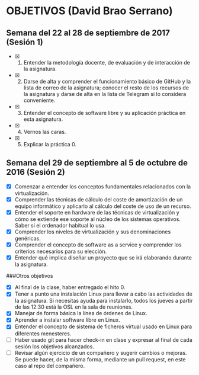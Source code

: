 # OBJETIVOS (David Brao Serrano)


## Semana del 22 al 28 de septiembre de 2017 (Sesión 1)

- [x] 1. Entender la metodología docente, de evaluación y de interacción de la asignatura.
- [x] 2. Darse de alta y comprender el funcionamiento básico de GitHub y la lista de correo de la asignatura; conocer el resto de los recursos de la asignatura y darse de alta en la lista de Telegram si lo considera conveniente.
- [x] 3. Entender el concepto de software libre y su aplicación práctica en esta asignatura.
- [x] 4. Vernos las caras.
- [x] 5. Explicar la práctica 0.


## Semana del 29 de septiembre al 5 de octubre de 2016 (Sesión 2)

- [x] Comenzar a entender los conceptos fundamentales relacionados con la virtualización.
- [x] Comprender las técnicas de cálculo del coste de amortización de un equipo informático y aplicarlo al cálculo del coste de uso de un recurso.
- [x] Entender el soporte en hardware de las técnicas de virtualización y cómo se extiende ese soporte al núcleo de los sistemas operativos. Saber si el ordenador habitual lo usa.
- [x] Comprender los niveles de virtualización y sus denominaciones genéricas.
- [x] Comprender el concepto de software as a service y comprender los criterios necesarios para su elección.
- [x] Entender qué implica diseñar un proyecto que se irá elaborando durante la asignatura.

###Otros objetivos

- [x] Al final de la clase, haber entregado el hito 0.
- [x] Tener a punto una instalación Linux para llevar a cabo las actividades de la asignatura. Si necesitas ayuda para instalarlo, todos los jueves a partir de las 12:30 está la OSL en la sala de reuniones.
- [x] Manejar de forma básica la línea de órdenes de Linux.
- [x] Aprender a instalar software libre en Linux.
- [x] Entender el concepto de sistema de ficheros virtual usado en Linux para diferentes menesteres.
- [ ] Haber usado git para hacer check-in en clase y expresar al final de cada sesión los objetivos alcanzados.
- [ ] Revisar algún ejercicio de un compañero y sugerir cambios o mejoras.  Se puede hacer, de la misma forma, mediante un pull request, en este caso al repo del compañero.